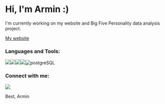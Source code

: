 # Hi, I'm Armin :)


I'm currently working on my website and Big Five Personality data analysis project.

[My website](https://armind93.github.io/)



### Languages and Tools:
<img src="https://img.shields.io/badge/python%20-%2314354C.svg?&style=for-the-badge&logo=python&logoColor=white"/><img src="https://img.shields.io/badge/pandas%20-%23150458.svg?&style=for-the-badge&logo=pandas&logoColor=white" /><img src="https://img.shields.io/badge/numpy%20-%23013243.svg?&style=for-the-badge&logo=numpy&logoColor=white" /><img src="https://img.shields.io/badge/Jupyter%20-%23F37626.svg?&style=for-the-badge&logo=Jupyter&logoColor=white" />![postgreSQL](https://img.shields.io/badge/PostgreSQL-316192?style=for-the-badge&logo=postgresql&logoColor=white)




### Connect with me:
[<img src="https://img.shields.io/badge/linkedin%20-%230077B5.svg?&style=for-the-badge&logo=linkedin&logoColor=white"/>](https://www.linkedin.com/in/armin-derencz-519962117/?locale=pl_PL)



Best,
Armin
